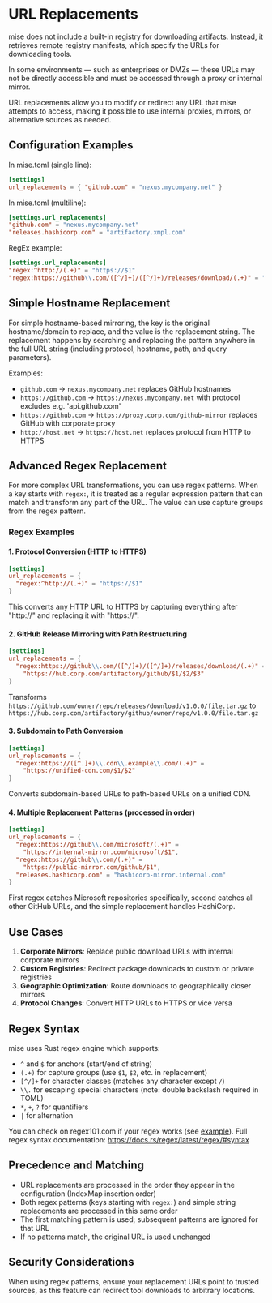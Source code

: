 # URL Replacements

mise does not include a built-in registry for downloading artifacts.
Instead, it retrieves remote registry manifests, which specify the URLs for downloading tools.

In some environments — such as enterprises or DMZs — these URLs may not be directly accessible and must be accessed through a proxy or internal mirror.

URL replacements allow you to modify or redirect any URL that mise attempts to access, making it possible to use internal proxies, mirrors, or alternative sources as needed.

## Configuration Examples

In mise.toml (single line):

```toml
[settings]
url_replacements = { "github.com" = "nexus.mycompany.net" }
```

In mise.toml (multiline):

```toml
[settings.url_replacements]
"github.com" = "nexus.mycompany.net"
"releases.hashicorp.com" = "artifactory.xmpl.com"
```

RegEx example:

```toml
[settings.url_replacements]
"regex:^http://(.+)" = "https://$1"
"regex:https://github\\.com/([^/]+)/([^/]+)/releases/download/(.+)" = "https://hub.corp.com/artifactory/github/$1/$2/$3"
```

## Simple Hostname Replacement

For simple hostname-based mirroring, the key is the original hostname/domain to replace,
and the value is the replacement string. The replacement happens by searching and replacing
the pattern anywhere in the full URL string (including protocol, hostname, path, and query parameters).

Examples:

- `github.com` -> `nexus.mycompany.net` replaces GitHub hostnames
- `https://github.com` -> `https://nexus.mycompany.net` with protocol excludes e.g. 'api.github.com'
- `https://github.com` -> `https://proxy.corp.com/github-mirror` replaces GitHub with corporate proxy
- `http://host.net` -> `https://host.net` replaces protocol from HTTP to HTTPS

## Advanced Regex Replacement

For more complex URL transformations, you can use regex patterns. When a key starts with `regex:`,
it is treated as a regular expression pattern that can match and transform any part of the URL.
The value can use capture groups from the regex pattern.

### Regex Examples

#### 1. Protocol Conversion (HTTP to HTTPS)

```toml
[settings]
url_replacements = {
  "regex:^http://(.+)" = "https://$1"
}
```

This converts any HTTP URL to HTTPS by capturing everything after "http://" and replacing it with "https://".

#### 2. GitHub Release Mirroring with Path Restructuring

```toml
[settings]
url_replacements = {
  "regex:https://github\\.com/([^/]+)/([^/]+)/releases/download/(.+)" =
    "https://hub.corp.com/artifactory/github/$1/$2/$3"
}
```

Transforms `https://github.com/owner/repo/releases/download/v1.0.0/file.tar.gz`
to `https://hub.corp.com/artifactory/github/owner/repo/v1.0.0/file.tar.gz`

#### 3. Subdomain to Path Conversion

```toml
[settings]
url_replacements = {
  "regex:https://([^.]+)\\.cdn\\.example\\.com/(.+)" =
    "https://unified-cdn.com/$1/$2"
}
```

Converts subdomain-based URLs to path-based URLs on a unified CDN.

#### 4. Multiple Replacement Patterns (processed in order)

```toml
[settings]
url_replacements = {
  "regex:https://github\\.com/microsoft/(.+)" =
    "https://internal-mirror.com/microsoft/$1",
  "regex:https://github\\.com/(.+)" =
    "https://public-mirror.com/github/$1",
  "releases.hashicorp.com" = "hashicorp-mirror.internal.com"
}
```

First regex catches Microsoft repositories specifically, second catches all other GitHub URLs,
and the simple replacement handles HashiCorp.

## Use Cases

1. **Corporate Mirrors**: Replace public download URLs with internal corporate mirrors
2. **Custom Registries**: Redirect package downloads to custom or private registries
3. **Geographic Optimization**: Route downloads to geographically closer mirrors
4. **Protocol Changes**: Convert HTTP URLs to HTTPS or vice versa

## Regex Syntax

mise uses Rust regex engine which supports:

- `^` and `$` for anchors (start/end of string)
- `(.+)` for capture groups (use `$1`, `$2`, etc. in replacement)
- `[^/]+` for character classes (matches any character except `/`)
- `\\.` for escaping special characters (note: double backslash required in TOML)
- `*`, `+`, `?` for quantifiers
- `|` for alternation

You can check on regex101.com if your regex works (see [example](https://regex101.com/r/rmcIE1/1)).
Full regex syntax documentation: <https://docs.rs/regex/latest/regex/#syntax>

## Precedence and Matching

- URL replacements are processed in the order they appear in the configuration (IndexMap insertion order)
- Both regex patterns (keys starting with `regex:`) and simple string replacements are processed in this same order
- The first matching pattern is used; subsequent patterns are ignored for that URL
- If no patterns match, the original URL is used unchanged

## Security Considerations

When using regex patterns, ensure your replacement URLs point to trusted sources,
as this feature can redirect tool downloads to arbitrary locations.
